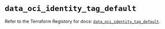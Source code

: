 # `data_oci_identity_tag_default`

Refer to the Terraform Registory for docs: [`data_oci_identity_tag_default`](https://registry.terraform.io/providers/oracle/oci/6.18.0/docs/data-sources/identity_tag_default).
